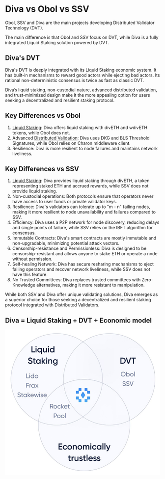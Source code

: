
# Diva vs Obol vs SSV

Obol, SSV and Diva are the main projects developing Distributed Validator Technology (DVT).

The main difference is that Obol and SSV focus on DVT, while Diva is a fully integrated Liquid Staking solution powered by DVT.

## Diva's DVT

Diva's DVT is deeply integrated with its Liquid Staking economic system. It has built-in mechanisms to reward good actors while ejecting bad actors. Its rational non-deterministic consensus is twice as fast as classic DVT.

Diva’s liquid staking, non-custodial nature, advanced distributed validation, and trust-minimized design make it the more appealing option for users seeking a decentralized and resilient staking protocol.

## Key Differences vs Obol

1. [Liquid Staking](lst): Diva offers liquid staking with divETH and wdivETH tokens, while Obol does not.
2. Advanced [Distributed Validation](dvt): Diva uses DKG and BLS Threshold Signatures, while Obol relies on Charon middleware client.
3. Resilience: Diva is more resilient to node failures and maintains network liveliness.


## Key Differences vs SSV

1. [Liquid Staking](lst): Diva provides liquid staking through divETH, a token representing staked ETH and accrued rewards, while SSV does not provide liquid staking.
2. Non-custodial operations: Both protocols ensure that operators never have access to user funds or private validator keys.
3. Resilience: Diva's validators can tolerate up to "m - n" failing nodes, making it more resilient to node unavailability and failures compared to SSV.
4. Efficiency: Diva uses a P2P network for node discovery, reducing delays and single points of failure, while SSV relies on the IBFT algorithm for consensus.
5. Immutable Contracts: Diva's smart contracts are mostly immutable and non-upgradable, minimizing potential attack vectors.
6. Censorship-resistance and Permissionless: Diva is designed to be censorship-resistant and allows anyone to stake ETH or operate a node without permission.
7. Self-healing Network: Diva has secure resharing mechanisms to eject failing operators and recover network liveliness, while SSV does not have this feature.
8. No Trusted Committees: Diva replaces trusted committees with Zero-Knowledge alternatives, making it more resistant to manipulation.

While both SSV and Diva offer unique validating solutions, Diva emerges as a superior choice for those seeking a decentralized and resilient staking protocol integrated with Distributed Validators.


## Diva = Liquid Staking + DVT + Economic model
<div style={{textAlign: 'center'}}>

![Diva balances convenience and decentralization](img/diva-venn.png)
</div>

